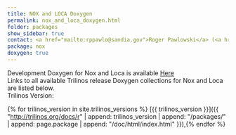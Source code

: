 ```yaml
---
title: NOX and LOCA Doxygen
permalink: nox_and_loca_doxygen.html
folder: packages
show_sidebar: true
contact: <a href="mailto:rppawlo@sandia.gov">Roger Pawlowski</a> (<a href="https://github.com/rppawlo">@rppawlo</a>), <a href="https://github.com/orgs/trilinos/teams/nox">@nox</a>
package: nox
doxygen: true
---
```


Development Doxygen for Nox and Loca is available [Here](http://trilinos.org/docs/dev/packages/nox/doc/html/index.html)  
Links to all available Trilinos release Doxygen collections for Nox and Loca are listed below.  
Trilinos Version:

{% for trilinos_version in site.trilinos_versions %}
[{{ trilinos_version }}]({{ "http://trilinos.org/docs/r" | append: trilinos_version | append: "/packages/" | append: page.package | append: "/doc/html/index.html" }}),{% endfor %}
